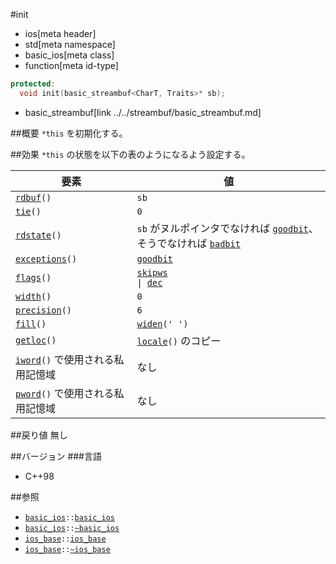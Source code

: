#init
* ios[meta header]
* std[meta namespace]
* basic_ios[meta class]
* function[meta id-type]

```cpp
protected:
  void init(basic_streambuf<CharT, Traits>* sb);
```
* basic_streambuf[link ../../streambuf/basic_streambuf.md]


##概要
`*this` を初期化する。


##効果
`*this` の状態を以下の表のようになるよう設定する。

| 要素 | 値 |
|------|----|
| [`rdbuf`](rdbuf.md)`()` | `sb` |
| [`tie`](tie.md)`()` | `0` |
| [`rdstate`](rdstate.md)`()` | `sb` がヌルポインタでなければ [`goodbit`](../ios_base/type-iostate.md)、そうでなければ [`badbit`](../ios_base/type-iostate.md) |
| [`exceptions`](exceptions.md)`()` | [`goodbit`](../ios_base/type-iostate.md) |
| [`flags`](../ios_base/flags.md)`()` | [`skipws`](../ios_base/type-fmtflags.md)<code> &#x7c; </code>[`dec`](../ios_base/type-fmtflags.md) |
| [`width`](../ios_base/width.md)`()` | `0` |
| [`precision`](../ios_base/precision.md)`()` | `6` |
| [`fill`](fill.md)`()` | [`widen`](widen.md)`(' ')` |
| [`getloc`](../ios_base/getloc.md)`()` | [`locale`](../../locale/locale/op_constructor.md)`()` のコピー |
| [`iword`](../ios_base/iword.md)`()` で使用される私用記憶域 | なし |
| [`pword`](../ios_base/pword.md)`()` で使用される私用記憶域 | なし |


##戻り値
無し


##バージョン
###言語
- C++98


##参照
- [`basic_ios`](../basic_ios.md)`::`[`basic_ios`](op_constructor.md.nolink)
- [`basic_ios`](../basic_ios.md)`::`[`~basic_ios`](op_destructor.md)
- [`ios_base`](../ios_base.md)`::`[`ios_base`](../ios_base/op_constructor.md)
- [`ios_base`](../ios_base.md)`::`[`~ios_base`](../ios_base/op_destructor.md)
